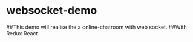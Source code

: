 # websocket-demo



##This demo will realise the a online-chatroom with web socket.
##With Redux React
